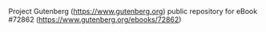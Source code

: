 Project Gutenberg (https://www.gutenberg.org) public repository
for eBook #72862 (https://www.gutenberg.org/ebooks/72862)
